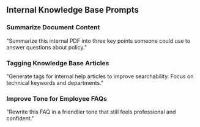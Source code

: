## Internal Knowledge Base Prompts

### Summarize Document Content
"Summarize this internal PDF into three key points someone could use to answer questions about policy."

### Tagging Knowledge Base Articles
"Generate tags for internal help articles to improve searchability. Focus on technical keywords and departments."

### Improve Tone for Employee FAQs
"Rewrite this FAQ in a friendlier tone that still feels professional and confident."
